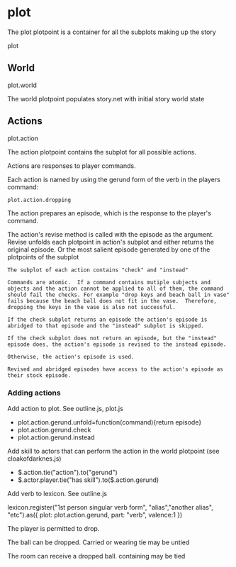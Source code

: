 # plot

The plot plotpoint is a container for all the subplots making up the story

plot

## World

plot.world

The world plotpoint populates story.net with initial story world state

## Actions

plot.action

The action plotpoint contains the subplot for all possible actions.

Actions are responses to player commands. 

Each action is named by using the gerund form of the verb in the players command:

	plot.action.dropping



The action prepares an episode, which is the response to the player's command.

The action's revise method is called with the episode as the argument.  Revise unfolds each plotpoint in action's subplot and either returns the original episode. Or the most salient episode generated by one of the plotpoints of the subplot

	The subplot of each action contains "check" and "instead"

	Commands are atomic.  If a command contains mutiple subjects and objects and the action cannot be applied to all of them, the command should fail the checks. For example "drop keys and beach ball in vase" fails because the beach ball does not fit in the vase.  Therefore, dropping the keys in the vase is also not successful.

	If the check subplot returns an episode the action's episode is abridged to that episode and the "instead" subplot is skipped.  

	If the check subplot does not return an episode, but the "instead" episode does, the action's episode is revised to the instead episode.

	Otherwise, the action's episode is used.

	Revised and abridged episodes have access to the action's episode as their stock episode.


### Adding actions

Add action to plot. See  outline.js, plot.js
* plot.action.gerund.unfold=function(command){return episode}
* plot.action.gerund.check
* plot.action.gerund.instead

Add skill to actors that can perform the action in the world plotpoint (see cloakofdarknes.js)
* $.action.tie("action").to("gerund")
* $.actor.player.tie("has skill").to($.action.gerund)

Add verb to lexicon. See outline.js

lexicon.register("1st person singular verb form", "alias","another alias", "etc").as({ plot: plot.action.gerund, part: "verb", valence:1 })

The player is permitted to drop.

The ball can be dropped.  Carried or wearing tie may be untied

The room can receive a dropped ball.  containing may be tied